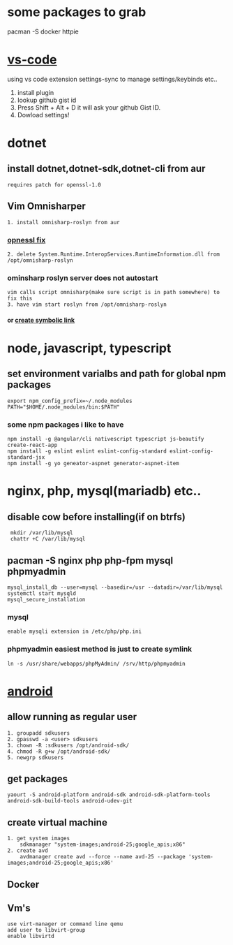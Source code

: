 # some packages to grab
  pacman -S docker httpie 
# [vs-code](https://marketplace.visualstudio.com/items?itemName=Shan.code-settings-sync)
   using vs code extension settings-sync to manage settings/keybinds etc..
1. install plugin
2. lookup github gist id
3. Press Shift + Alt + D it will ask your github Gist ID.
4. Dowload settings!

# dotnet
## install dotnet,dotnet-sdk,dotnet-cli from aur
    requires patch for openssl-1.0
## Vim Omnisharper
    1. install omnisharp-roslyn from aur
### [opnessl fix](https://github.com/OmniSharp/omnisharp-roslyn/issues/600)
    2. delete System.Runtime.InteropServices.RuntimeInformation.dll from /opt/omnisharp-roslyn
### ominsharp roslyn server does not autostart
    vim calls script omnisharp(make sure script is in path somewhere) to fix this
    3. have vim start roslyn from /opt/omnisharp-roslyn
#### or [create symbolic link](https://github.com/OmniSharp/omnisharp-vim/issues/306)

# node, javascript, typescript
## set environment varialbs and path for global npm packages
    export npm_config_prefix=~/.node_modules
    PATH="$HOME/.node_modules/bin:$PATH"

### some npm packages i like to have
    npm install -g @angular/cli nativescript typescript js-beautify create-react-app 
    npm install -g eslint eslint eslint-config-standard eslint-config-standard-jsx
    npm install -g yo geneator-aspnet generator-aspnet-item

# nginx, php, mysql(mariadb) etc..
## disable cow before installing(if on btrfs)
     mkdir /var/lib/mysql
     chattr +C /var/lib/mysql
##  pacman -S nginx php php-fpm mysql phpmyadmin
    mysql_install_db --user=mysql --basedir=/usr --datadir=/var/lib/mysql
    systemctl start mysqld
    mysql_secure_installation
### mysql
    enable mysqli extension in /etc/php/php.ini
### phpmyadmin easiest method is just to create symlink
    ln -s /usr/share/webapps/phpMyAdmin/ /srv/http/phpmyadmin

# [android](https://wiki.archlinux.org/index.php/android#Android_development)
## allow running as regular user
    1. groupadd sdkusers
    2. gpasswd -a <user> sdkusers
    3. chown -R :sdkusers /opt/android-sdk/
    4. chmod -R g+w /opt/android-sdk/
    5. newgrp sdkusers
## get packages
    yaourt -S android-platform android-sdk android-sdk-platform-tools android-sdk-build-tools android-udev-git
## create virtual machine
    1. get system images
        sdkmanager "system-images;android-25;google_apis;x86"
    2. create avd
        avdmanager create avd --force --name avd-25 --package 'system-images;android-25;google_apis;x86'
## Docker

## Vm's
    use virt-manager or command line qemu
    add user to libvirt-group
    enable libvirtd
